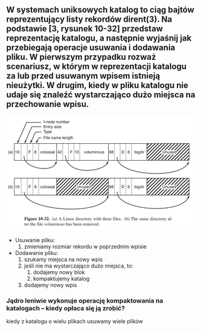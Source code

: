 ## W systemach uniksowych katalog to ciąg bajtów reprezentujący listy rekordów dirent(3). Na podstawie [3, rysunek 10-32] przedstaw reprezentację katalogu, a następnie wyjaśnij jak przebiegają operacje usuwania i dodawania pliku. W pierwszym przypadku rozważ scenariusz, w którym w reprezentacji katalogu za lub przed usuwanym wpisem istnieją nieużytki. W drugim, kiedy w pliku katalogu nie udaje się znaleźć wystarczająco dużo miejsca na przechowanie wpisu.

![linux file system](image-2.png)

 - Usuwanie pliku:
   1. zmieniamy rozmiar rekordu w poprzednim wpisie
 - Dodawanie pliku:
   1. szukamy miejsca na nowy wpis
   2. jeśli nie ma wystarczająco dużo miejsca, to:
        1. dodajemy nowy blok
        2. kompaktujemy katalog
   3. dodajemy nowy wpis

### Jądro leniwie wykonuje operację kompaktowania na katalogach – kiedy opłaca się ją zrobić?
kiedy z katalogu o wielu plikach usuwamy wiele plików